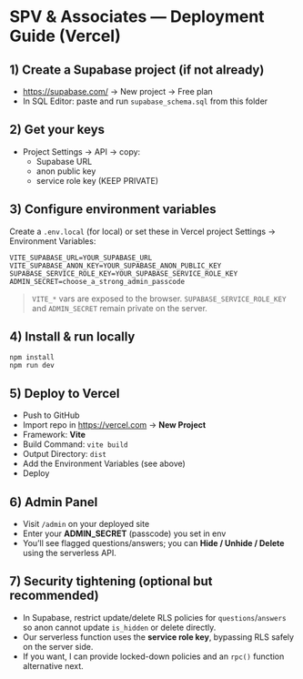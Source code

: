 # SPV & Associates — Deployment Guide (Vercel)

## 1) Create a Supabase project (if not already)
- https://supabase.com/ → New project → Free plan
- In SQL Editor: paste and run `supabase_schema.sql` from this folder

## 2) Get your keys
- Project Settings → API → copy:
  - Supabase URL
  - anon public key
  - service role key (KEEP PRIVATE)

## 3) Configure environment variables
Create a `.env.local` (for local) or set these in Vercel project Settings → Environment Variables:

```
VITE_SUPABASE_URL=YOUR_SUPABASE_URL
VITE_SUPABASE_ANON_KEY=YOUR_SUPABASE_ANON_PUBLIC_KEY
SUPABASE_SERVICE_ROLE_KEY=YOUR_SUPABASE_SERVICE_ROLE_KEY
ADMIN_SECRET=choose_a_strong_admin_passcode
```

> `VITE_*` vars are exposed to the browser. `SUPABASE_SERVICE_ROLE_KEY` and `ADMIN_SECRET` remain private on the server.

## 4) Install & run locally
```
npm install
npm run dev
```

## 5) Deploy to Vercel
- Push to GitHub
- Import repo in https://vercel.com → **New Project**
- Framework: **Vite**
- Build Command: `vite build`
- Output Directory: `dist`
- Add the Environment Variables (see above)
- Deploy

## 6) Admin Panel
- Visit `/admin` on your deployed site
- Enter your **ADMIN_SECRET** (passcode) you set in env
- You’ll see flagged questions/answers; you can **Hide / Unhide / Delete** using the serverless API.

## 7) Security tightening (optional but recommended)
- In Supabase, restrict update/delete RLS policies for `questions`/`answers` so anon cannot update `is_hidden` or delete directly.
- Our serverless function uses the **service role key**, bypassing RLS safely on the server side.
- If you want, I can provide locked-down policies and an `rpc()` function alternative next.
